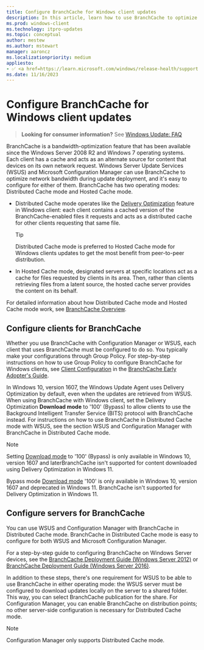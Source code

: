```yaml
---
title: Configure BranchCache for Windows client updates
description: In this article, learn how to use BranchCache to optimize network bandwidth during update deployment.
ms.prod: windows-client
ms.technology: itpro-updates
ms.topic: conceptual
author: mestew
ms.author: mstewart
manager: aaroncz
ms.localizationpriority: medium
appliesto: 
- ✅ <a href=https://learn.microsoft.com/windows/release-health/supported-versions-windows-client target=_blank>Windows 10</a>
ms.date: 11/16/2023
---
```


# Configure BranchCache for Windows client updates

> **Looking for consumer information?** See [Windows Update: FAQ](https://support.microsoft.com/help/12373/windows-update-faq) 

BranchCache is a bandwidth-optimization feature that has been available since the Windows Server 2008 R2 and Windows 7 operating systems. Each client has a cache and acts as an alternate source for content that devices on its own network request. Windows Server Update Services (WSUS) and Microsoft Configuration Manager can use BranchCache to optimize network bandwidth during update deployment, and it's easy to configure for either of them. BranchCache has two operating modes: Distributed Cache mode and Hosted Cache mode. 

- Distributed Cache mode operates like the [Delivery Optimization](../do/waas-delivery-optimization.md) feature in Windows client: each client contains a cached version of the BranchCache-enabled files it requests and acts as a distributed cache for other clients requesting that same file. 

    > [!TIP]
    > Distributed Cache mode is preferred to Hosted Cache mode for Windows clients updates to get the most benefit from peer-to-peer distribution. 

- In Hosted Cache mode, designated servers at specific locations act as a cache for files requested by clients in its area. Then, rather than clients retrieving files from a latent source, the hosted cache server provides the content on its behalf. 

For detailed information about how Distributed Cache mode and Hosted Cache mode work, see [BranchCache Overview](/previous-versions/windows/it-pro/windows-7/dd637832(v=ws.10)). 

## Configure clients for BranchCache

Whether you use BranchCache with Configuration Manager or WSUS, each client that uses BranchCache must be configured to do so. You typically make your configurations through Group Policy. For step-by-step instructions on how to use Group Policy to configure BranchCache for Windows clients, see [Client Configuration](/previous-versions/windows/it-pro/windows-7/dd637820(v=ws.10)) in the [BranchCache Early Adopter's Guide](/previous-versions/windows/it-pro/windows-7/dd637762(v=ws.10)).

In Windows 10, version 1607, the Windows Update Agent uses Delivery Optimization by default, even when the updates are retrieved from WSUS. When using BranchCache with Windows client, set the Delivery Optimization **Download mode** to '100' (Bypass) to allow clients to use the Background Intelligent Transfer Service (BITS) protocol with BranchCache instead. For instructions on how to use BranchCache in Distributed Cache mode with WSUS, see the section WSUS and Configuration Manager with BranchCache in Distributed Cache mode.

> [!Note] 
> Setting [Download mode](../do/waas-delivery-optimization-reference.md#download-mode) to '100' (Bypass) is only available in Windows 10, version 1607 and laterBranchCache isn't supported for content downloaded using Delivery Optimization in Windows 11.
>
> Bypass mode [Download mode](../do/waas-delivery-optimization-reference.md#download-mode) '100' is only available in Windows 10, version 1607 and deprecated in Windows 11. BranchCache isn't supported for Delivery Optimization in Windows 11. <!--8530422-->

## Configure servers for BranchCache

You can use WSUS and Configuration Manager with BranchCache in Distributed Cache mode. BranchCache in Distributed Cache mode is easy to configure for both WSUS and Microsoft Configuration Manager. 

For a step-by-step guide to configuring BranchCache on Windows Server devices, see the [BranchCache Deployment Guide (Windows Server 2012)](/previous-versions/windows/it-pro/windows-server-2012-R2-and-2012/jj572990(v=ws.11)) or [BranchCache Deployment Guide (Windows Server 2016)](/windows-server/networking/branchcache/deploy/branchcache-deployment-guide).

In addition to these steps, there's one requirement for WSUS to be able to use BranchCache in either operating mode: the WSUS server must be configured to download updates locally on the server to a shared folder. This way, you can select BranchCache publication for the share. For Configuration Manager, you can enable BranchCache on distribution points; no other server-side configuration is necessary for Distributed Cache mode.

> [!NOTE]
> Configuration Manager only supports Distributed Cache mode.


